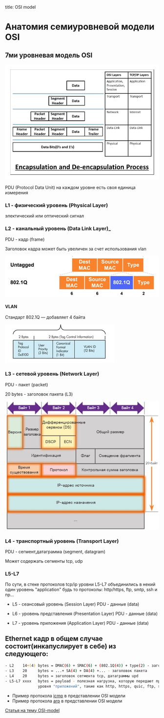 title: OSI model

# Анатомия семиуровневой модели OSI

## 7ми уровневая модель OSI
![osi](img/osi.jpg)

PDU (Protocol Data Unit)
на каждом уровне есть своя единица измерения 

### L1 - физический уровень (Physical Layer)
электический или оптический сигнал

### L2 - канальный уровень (Data Link Layer)_
PDU - кадр (frame)

Заголовок кадра может быть увеличен за счет использования vlan

![frame-header](img/frame-header.jpg)

#### VLAN
Стандарт 802.1Q — добавляет 4 байта

![frame-header+dot1.q](img/802.1q.jpg)

### L3 - сетевой уровень (Network Layer)
PDU - пакет (packet)

20 bytes - заголовок пакета (L3)

![ip-header](img/ip-header.jpg)

### L4 - транспортный уровень (Transport Layer)
PDU - сегмент,датаграмма (segment, datagram)

Может содержать сегменты tcp, udp 

### L5-L7
По сути, в стеке протоколов tcp/ip уровни L5-L7 объединились в некий один уровень "application"
будь то протоколы: http/https, ftp, smtp, ssh и пр...

- L5 - сеансовый уровень     (Session Layer)
  PDU - данные (data)  

- L6 - уровень представления (Presentation Layer)
  PDU - данные (data)  

- L7 - уровень приложения    (Application Layer)
  PDU - данные (data)  


## Ethernet кадр в общем случае состоит(инкапуслирует в себе) из следующего:
```bash
- L2    14+(4) bytes = DMAC(6) + SMAC(6) + (802.1Q(4)) + type(2) - заголовок кадра   
- L3    20     bytes = ...+ SA(4) + DA(4) +... - заголовок пакета 
- L4    20     bytes = заголовок сегмента tcp, датаграммы upd
- L5-L7 xxxx   bytes = payload - полезная нагрузка, которую передают протоколы 
               уровня "приложений", такие как http, https, quic, ftp, smtp и пр..
```

- Пример протокола [icmp](https://icebale.readthedocs.io/en/latest/networks/protocols/ICMP/) в представлении OSI модели
- Пример протокола [arp](https://icebale.readthedocs.io/en/latest/networks/protocols/ARP/) в представлении OSI модели

[Статья на тему OSI-model](https://selectel.ru/blog/osi-for-beginners/)